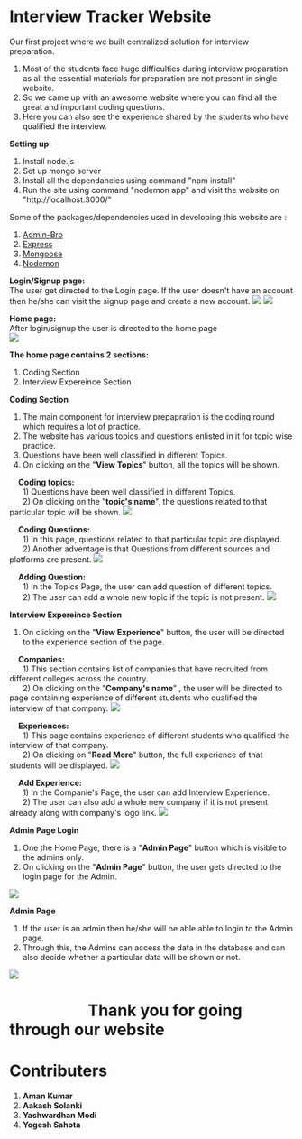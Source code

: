 # Interview Tracker Website

Our first project where we built centralized solution for interview preparation.
 1) Most of the students face huge difficulties during interview preparation as all the essential materials for preparation are not present in single website.
 2) So we came up with an awesome website where you can find all the great and important coding questions.
 3) Here you can also see the experience shared by the students who have qualified the interview.

**Setting up:**
 1) Install node.js
 2) Set up mongo server
 3) Install all the dependancies using command "npm install"
 4) Run the site using command "nodemon app" and visit the website on "http://localhost:3000/"

Some of the packages/dependencies used in developing this website are :
 1) [Admin-Bro](https://adminbro.com/section-modules.html)
 2) [Express](http://expressjs.com/)
 3) [Mongoose](https://mongoosejs.com/docs/)
 4) [Nodemon](https://nodemon.io/)

**Login/Signup page: <br />** 
  The user get directed to the Login page. If the user doesn't have an account then he/she can visit the signup page and create a new account.
<img src="screenshot/login.png" >
<img src="screenshot/signup.png" >

**Home page: <br />**
  After login/signup the user is directed to the home page  
 <img src="screenshot/home.png" >
 
 **The home page contains 2 sections:**
 1) Coding Section
 2) Interview Expereince Section

**Coding Section**
 1) The main component for interview prepapration is the coding round which requires a lot of practice.
 2) The website has various topics and questions enlisted in it for topic wise practice.
 3) Questions have been well classified in different Topics.
 4) On clicking on the "**View Topics**" button, all the topics will be shown.

 &nbsp; &nbsp; **Coding topics:** <br />
    &nbsp; &nbsp; &nbsp; 1) Questions have been well classified in different Topics. <br />
    &nbsp; &nbsp; &nbsp; 2) On clicking on the "**topic's name**", the questions related to that particular topic will be shown. 
   <img src="screenshot/topics.png" >
   
 &nbsp; &nbsp; **Coding Questions:** <br />
    &nbsp; &nbsp; &nbsp; 1) In this page, questions related to that particular topic are displayed. <br />
    &nbsp; &nbsp; &nbsp; 2) Another adventage is that Questions from different sources and platforms are present. 
   <img src="screenshot/questions.png" >

 &nbsp; &nbsp; **Adding Question:** <br />
    &nbsp; &nbsp; &nbsp; 1) In the Topics Page, the user can add question of different topics. <br />
    &nbsp; &nbsp; &nbsp; 2) The user can add a whole new topic if the topic is not present.
   <img src="screenshot/add_question.png" >
   
**Interview Expereince Section**
 1) On clicking on the "**View Experience**" button, the user will be directed to the experience section of the page.

 &nbsp; &nbsp; **Companies:** <br />
    &nbsp; &nbsp; &nbsp; 1) This section contains list of companies that have recruited from different colleges across the country. <br />
    &nbsp; &nbsp; &nbsp; 2) On clicking on the "**Company's name**" , the user will be directed to page containing experience of different students who qualified the 
    &nbsp; &nbsp; &nbsp; &nbsp; interview of that  company. 
   <img src="screenshot/companies.png" >
   
 &nbsp; &nbsp; **Experiences:** <br />
    &nbsp; &nbsp; &nbsp; 1) This page contains experience of different students who qualified the interview of that company. <br />
    &nbsp; &nbsp; &nbsp; 2) On clicking on "**Read More**" button, the full experience of that students will be displayed.
    <img src="screenshot/experiences.png" >

 &nbsp; &nbsp; **Add Experience:** <br />
    &nbsp; &nbsp; &nbsp; 1) In the Companie's Page, the user can add Interview Experience. <br />
    &nbsp; &nbsp; &nbsp; 2) The user can also add a whole new company if it is not present already along with company's logo link.
    <img src="screenshot/add_experience.png" >
    
**Admin Page Login**
  1) One the Home Page, there is a "**Admin Page**" button which is visible to the admins only.
  2) On clicking on the "**Admin Page**" button, the user gets directed to the login page for the Admin.
  <img src="screenshot/admin-login.png" >
  
**Admin Page**
  1) If the user is an admin then he/she will be able able to login to the Admin page.
  2) Through this, the Admins can access the data in the database and can also decide whether a particular data will be shown or not.
   <img src="screenshot/admin-page.png" >
   
   <br />
   
 # &nbsp; &nbsp; &nbsp; &nbsp; &nbsp; &nbsp;&nbsp; &nbsp; &nbsp; &nbsp; &nbsp; Thank you for going through our website
 
 # Contributers 
  1) **Aman Kumar**
  2) **Aakash Solanki**
  3) **Yashwardhan Modi**
  4) **Yogesh Sahota**
 
 
